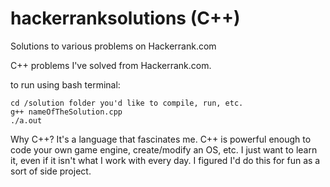 # hackerranksolutions (C++)
Solutions to various problems on Hackerrank.com

C++ problems I've solved from Hackerrank.com.

to run using bash terminal:
```cd hackerranksolutions
cd /solution folder you'd like to compile, run, etc.
g++ nameOfTheSolution.cpp
./a.out
```

Why C++? It's a language that fascinates me. C++ is powerful enough to code your own game engine, create/modify an OS, etc. I just want to learn it, even if it isn't what I work with every day. I figured I'd do this for fun as a sort of side project. 
